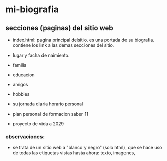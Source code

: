 # mi-biografia

## secciones (paginas) del sitio web

- index.html: pagina principal delsitio. es una portada de su biografia. contiene los link a las demas secciones del sitio.


- lugar y facha de naimiento.

- familia

- educacion

- amigos

- hobbies

- su jornada diaria horario personal

- plan personal de formacion saber 11

- proyecto de vida a 2029

### observaciones:
- se trata de un sitio web a "blanco y negro" (solo html), que se hace uso de todas las etiquetas vistas hasta ahora: texto, imagenes, 
